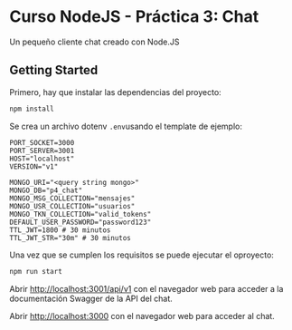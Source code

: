 # Curso NodeJS - Práctica 3: Chat

Un pequeño cliente chat creado con Node.JS

## Getting Started

Primero, hay que instalar las dependencias del proyecto:

```bash
npm install
```

Se crea un archivo dotenv `.env`usando el template de ejemplo:
```code
PORT_SOCKET=3000
PORT_SERVER=3001
HOST="localhost"
VERSION="v1"

MONGO_URI="<query string mongo>"
MONGO_DB="p4_chat"
MONGO_MSG_COLLECTION="mensajes"
MONGO_USR_COLLECTION="usuarios"
MONGO_TKN_COLLECTION="valid_tokens"
DEFAULT_USER_PASSWORD="password123"
TTL_JWT=1800 # 30 minutos
TTL_JWT_STR="30m" # 30 minutos
```

Una vez que se cumplen los requisitos se puede ejecutar el oproyecto:

```bash
npm run start
```

Abrir [http://localhost:3001/api/v1](http://localhost:3001/api/v1) con el navegador web para acceder a la documentación Swagger de la API del chat.

Abrir [http://localhost:3000](http://localhost:3000) con el navegador web para acceder al chat.